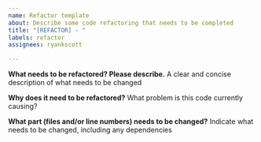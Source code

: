 ```yaml
---
name: Refactor template
about: Describe some code refactoring that needs to be completed
title: "[REFACTOR] - "
labels: refactor
assignees: ryankscott

---
```


**What needs to be refactored? Please describe.**
A clear and concise description of what needs to be changed

**Why does it need to be refactored?**
What problem is this code currently causing?

**What part (files and/or line numbers) needs to be changed?**
Indicate what needs to be changed, including any dependencies

